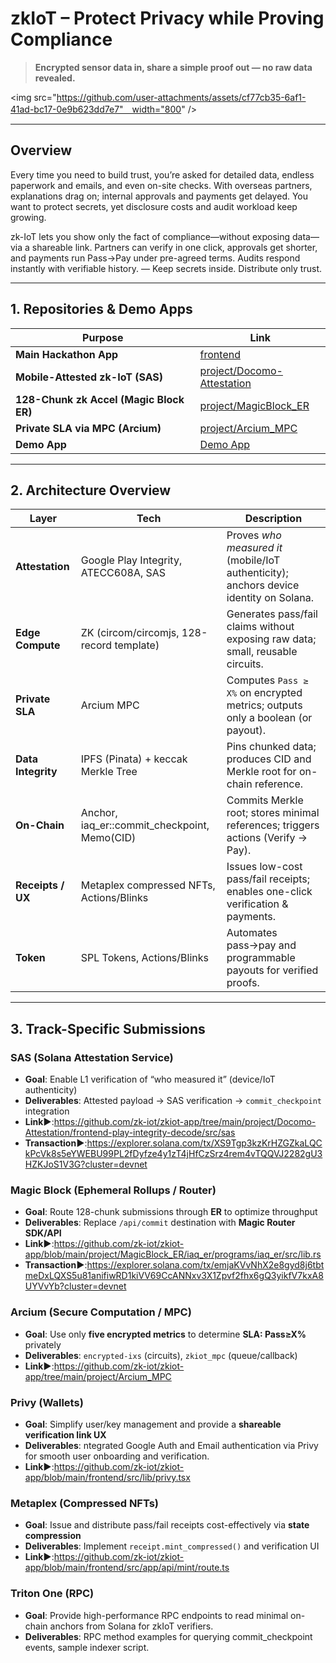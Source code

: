 # zkIoT – Protect Privacy while Proving Compliance

> **Encrypted sensor data in, share a simple proof out — no raw data revealed.**

<img src="https://github.com/user-attachments/assets/cf77cb35-6af1-41ad-bc17-0e9b623dd7e7"　width="800" />

---

## Overview

Every time you need to build trust, you’re asked for detailed data, endless paperwork and emails, and even on-site checks. With overseas partners, explanations drag on; internal approvals and payments get delayed. You want to protect secrets, yet disclosure costs and audit workload keep growing.

zk-IoT lets you show only the fact of compliance—without exposing data—via a shareable link. Partners can verify in one click, approvals get shorter, and payments run Pass→Pay under pre-agreed terms. Audits respond instantly with verifiable history. — Keep secrets inside. Distribute only trust.

---

## 1. Repositories & Demo Apps

| Purpose                                 | Link                   |
| --------------------------------------- | ---------------------- |
| **Main Hackathon App**                  | [frontend](https://github.com/zk-iot/zkiot-app/tree/main/frontend)      |
| **Mobile-Attested zk-IoT (SAS)**        | [project/Docomo-Attestation](https://github.com/zk-iot/zkiot-app/tree/main/project/Docomo-Attestation) |
| **128-Chunk zk Accel (Magic Block ER)** | [project/MagicBlock_ER](https://app.zk-iot.xyz/](https://github.com/zk-iot/zkiot-app/tree/main/project/MagicBlock_ER))         |
| **Private SLA via MPC (Arcium)**        | [project/Arcium_MPC](https://app.zk-iot.xyz](https://github.com/zk-iot/zkiot-app/tree/main/project/Arcium_MPC)/)        |
| **Demo App** 　　　　　　　　　　　　　　　| [Demo App](https://app.zk-iot.xyz/) |

---

## 2. Architecture Overview

| Layer              | Tech                                         | Description                                                                            |
| ------------------ | -------------------------------------------- | -------------------------------------------------------------------------------------- |
| **Attestation**    | Google Play Integrity, ATECC608A, SAS        | Proves *who measured it* (mobile/IoT authenticity); anchors device identity on Solana. |
| **Edge Compute**   | ZK (circom/circomjs, 128-record template)    | Generates pass/fail claims without exposing raw data; small, reusable circuits.        |
| **Private SLA**    | Arcium MPC                                   | Computes `Pass ≥ X%` on encrypted metrics; outputs only a boolean (or payout).         |
| **Data Integrity** | IPFS (Pinata) + keccak Merkle Tree           | Pins chunked data; produces CID and Merkle root for on-chain reference.                |
| **On-Chain**       | Anchor, iaq_er::commit_checkpoint, Memo(CID) | Commits Merkle root; stores minimal references; triggers actions (Verify → Pay).       |
| **Receipts / UX**  | Metaplex compressed NFTs, Actions/Blinks     | Issues low-cost pass/fail receipts; enables one-click verification & payments.         |
| **Token**          | SPL Tokens, Actions/Blinks                   | Automates pass→pay and programmable payouts for verified proofs.                            |

---

## 3. Track-Specific Submissions

### SAS (Solana Attestation Service)

* **Goal**: Enable L1 verification of “who measured it” (device/IoT authenticity)
* **Deliverables**: Attested payload → SAS verification → `commit_checkpoint` integration
* **Link▶**:https://github.com/zk-iot/zkiot-app/tree/main/project/Docomo-Attestation/frontend-play-integrity-decode/src/sas
* **Transaction▶**:https://explorer.solana.com/tx/XS9Tgp3kzKrHZGZkaLQCkPcVk8s5eYWEBU99PL2fDyfze4y1zT4jHfCzSrz4rem4vTQQVJ2282gU3HZKJoS1V3G?cluster=devnet


### Magic Block (Ephemeral Rollups / Router)

* **Goal**: Route 128-chunk submissions through **ER** to optimize throughput
* **Deliverables**: Replace `/api/commit` destination with **Magic Router SDK/API**
* **Link▶**:https://github.com/zk-iot/zkiot-app/blob/main/project/MagicBlock_ER/iaq_er/programs/iaq_er/src/lib.rs
* **Transaction▶**:https://explorer.solana.com/tx/emjaKVvNhX2e8gyd8j6tbtmeDxLQXS5u81anifiwRD1kiVV69CcANNxv3X1Zpvf2fhx6gQ3yikfV7kxA8UYVvYb?cluster=devnet

### Arcium (Secure Computation / MPC)

* **Goal**: Use only **five encrypted metrics** to determine **SLA: Pass≥X%** privately
* **Deliverables**: `encrypted-ixs` (circuits), `zkiot_mpc` (queue/callback)
* **Link▶**:https://github.com/zk-iot/zkiot-app/tree/main/project/Arcium_MPC

### Privy (Wallets)

* **Goal**: Simplify user/key management and provide a **shareable verification link UX**
* **Deliverables**: ntegrated Google Auth and Email authentication via Privy for smooth user onboarding and verification.
* **Link▶**:https://github.com/zk-iot/zkiot-app/blob/main/frontend/src/lib/privy.tsx

### Metaplex (Compressed NFTs)

* **Goal**: Issue and distribute pass/fail receipts cost-effectively via **state compression**
* **Deliverables**: Implement `receipt.mint_compressed()` and verification UI
* **Link▶**:https://github.com/zk-iot/zkiot-app/blob/main/frontend/src/app/api/mint/route.ts

### Triton One (RPC)
* **Goal**: Provide high-performance RPC endpoints to read minimal on-chain anchors  from Solana for zkIoT verifiers.
* **Deliverables**: RPC method examples for querying commit_checkpoint events, sample indexer script.

